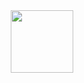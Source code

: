<div id="header" align="center">
  <img src="[https://media.giphy.com/media/M9gbBd9nbDrOTu1Mqx/giphy.gif](https://media.giphy.com/media/v1.Y2lkPTc5MGI3NjExbmJzamhncXp6YXdpNDBoZTc5cTZlcmljeGtjN2oyazh0ZXN1Zm9wNiZlcD12MV9pbnRlcm5hbF9naWZfYnlfaWQmY3Q9Zw/26n7b7PjSOZJwVCmY/giphy.gif)https://media.giphy.com/media/v1.Y2lkPTc5MGI3NjExbmJzamhncXp6YXdpNDBoZTc5cTZlcmljeGtjN2oyazh0ZXN1Zm9wNiZlcD12MV9pbnRlcm5hbF9naWZfYnlfaWQmY3Q9Zw/26n7b7PjSOZJwVCmY/giphy.gif" width="100"/>
</div>


